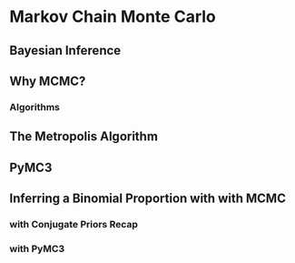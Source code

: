 # Markov Chain Monte Carlo

## Bayesian Inference
## Why MCMC?
### Algorithms

## The Metropolis Algorithm
## PyMC3

## Inferring a Binomial Proportion with with MCMC
### with Conjugate Priors Recap
### with PyMC3